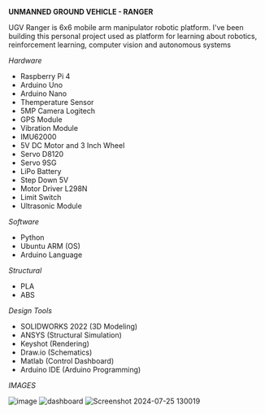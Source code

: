 **UNMANNED GROUND VEHICLE - RANGER** <br>

UGV Ranger is 6x6 mobile arm manipulator robotic platform. I've been building this personal project used as platform for learning about robotics, reinforcement learning, computer vision and autonomous systems<br>

*Hardware*
- Raspberry Pi 4 <br>
- Arduino Uno <br>
- Arduino Nano <br>
- Themperature Sensor
- 5MP Camera Logitech
- GPS Module
- Vibration Module
- IMU62000
- 5V DC Motor and 3 Inch Wheel
- Servo D8120
- Servo 9SG
- LiPo Battery
- Step Down 5V
- Motor Driver L298N
- Limit Switch
- Ultrasonic Module

*Software*
- Python <br>
- Ubuntu ARM (OS) <br>
- Arduino Language

*Structural*
- PLA <br>
- ABS <br>

*Design Tools*
- SOLIDWORKS 2022 (3D Modeling)
- ANSYS (Structural Simulation)
- Keyshot (Rendering)
- Draw.io (Schematics)
- Matlab (Control Dashboard)
- Arduino IDE (Arduino Programming)

*IMAGES*

![image](https://github.com/kucingkuro/UGV-Legion/assets/112769418/ea6788ab-8e7a-4876-bf48-0ae1c31c3438)
![dashboard](https://github.com/kucingkuro/UGV-Legion/assets/112769418/8544cdd0-9356-4803-bf3a-e10adaa89cf1)
![Screenshot 2024-07-25 130019](https://github.com/user-attachments/assets/aab57174-61e5-4946-91a1-ede65f05ae05)
